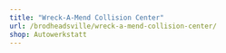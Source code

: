 ```yaml
---
title: "Wreck-A-Mend Collision Center"
url: /brodheadsville/wreck-a-mend-collision-center/
shop: Autowerkstatt
---
```

